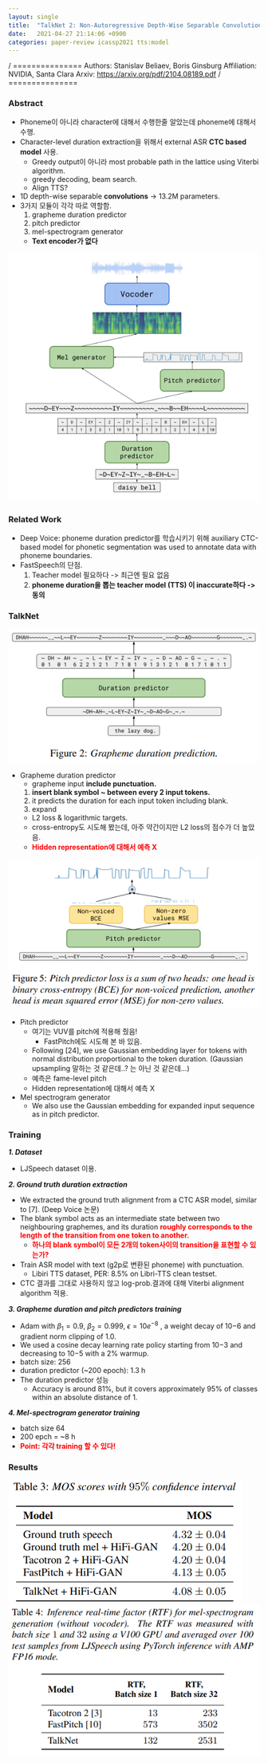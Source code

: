 ```yaml
---
layout: single
title:  "TalkNet 2: Non-Autoregressive Depth-Wise Separable Convolutional Model for Speech Synthesis with Explicit Pitch and Duration Prediction"
date:   2021-04-27 21:14:06 +0900
categories: paper-review icassp2021 tts:model
---
```


/ ===============
Authors: Stanislav Beliaev, Boris Ginsburg
Affiliation: NVIDIA, Santa Clara
Arxiv: https://arxiv.org/pdf/2104.08189.pdf
/ ===============

### Abstract
* Phoneme이 아니라 character에 대해서 수행한줄 알았는데 phoneme에 대해서 수행.
* Character-level duration extraction을 위해서 external ASR **CTC based model** 사용.
    * Greedy output이 아니라 most probable path in the lattice using Viterbi algorithm. 
    * greedy decoding, beam search.
    * Align TTS?
* 1D depth-wise separable **convolutions** -> 13.2M parameters.
* 3가지 모듈이 각각 따로 역할함.
    1. grapheme duration predictor
    2. pitch predictor
    3. mel-spectrogram generator
    * **Text encoder가 없다**

![1](/assets/_images/2021-05-04-PR_talknet2/1.png)

### Related Work
* Deep Voice: phoneme duration predictor를 학습시키기 위해 auxiliary CTC-based model for phonetic segmentation was used to annotate data with phoneme boundaries.
* FastSpeech의 단점.
    1. Teacher model 필요하다 -> 최근엔 필요 없음
    2. **phoneme duration을 뽑는 teacher model (TTS) 이 inaccurate하다 -> 동의**

### TalkNet
![1](/assets/_images/2021-05-04-PR_talknet2/2.png)
* Grapheme duration predictor
    * grapheme input **include punctuation.**
    1. **insert blank symbol ~ between every 2 input tokens.**
    2. it predicts the duration for each input token including blank.
    3. expand
    * L2 loss & logarithmic targets.
    * cross-entropy도 시도해 봤는데, 아주 약간이지만 L2 loss의 점수가 더 높았음.
    * **<span style="color:red"> Hidden representation에 대해서 예측 X </span>**

![1](/assets/_images/2021-05-04-PR_talknet2/5.png)
* Pitch predictor
    * 여기는 VUV를 pitch에 적용해 줬음!
        * FastPitch에도 시도해 본 바 있음.
    * Following [24], we use Gaussian embedding layer for tokens with normal distribution proportional to the token duration. (Gaussian upsampling 말하는 것 같은데..? 는 아닌 것 같은데...)
    * 예측은 fame-level pitch
    * Hidden representation에 대해서 예측 X
* Mel spectrogram generator
    * We also use the Gaussian embedding for expanded input sequence as in pitch predictor. 

### Training
***1. Dataset***
* LJSpeech dataset 이용.

***2. Ground truth duration extraction***
* We extracted the ground truth alignment from a CTC ASR model, similar to [7]. (Deep Voice 논문)
* The blank symbol acts as an intermediate state between two neighbouring graphemes, and its duration **<span style="color:red">roughly corresponds to the length of the transition from one token to another.</span>**
    * **<span style="color:red">하나의 blank symbol이 모든 2개의 token사이의 transition을 표현할 수 있는가?</span>**
* Train ASR model with text (g2p로 변환된 phoneme) with punctuation.
    * Libiri TTS dataset, PER: 8.5% on Libri-TTS clean testset.
* CTC 결과를 그대로 사용하지 않고 log-prob.결과에 대해 Viterbi alignment algorithm 적용.

***3. Grapheme duration and pitch predictors training***
* Adam with $\beta_1=0.9$, $\beta_2=0.999$, $\epsilon=10e^{−8}$ , a weight decay of 10−6 and gradient norm clipping of 1.0. 
* We used a cosine decay learning rate policy starting from 10−3 and decreasing to 10−5 with a 2% warmup.
* batch size: 256
* duration predictor (~200 epoch): 1.3 h
* The duration predictor 성능
    * Accuracy is around 81%, but it covers approximately 95% of classes within an absolute distance of 1. 

***4. Mel-spectrogram generator training***
* batch size 64
* 200 epch = ~8 h
* **<span style="color:red">Point: 각각 training 할 수 있다!</span>**

### Results
![1](/assets/_images/2021-05-04-PR_talknet2/6.png)
![1](/assets/_images/2021-05-04-PR_talknet2/7.png)

